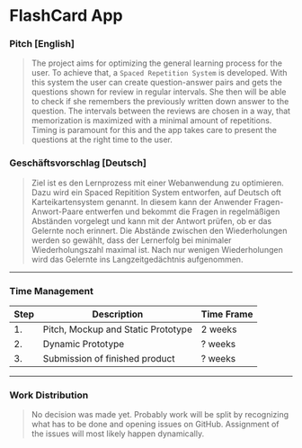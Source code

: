 # FlashCard App

### Pitch \[English\]

> The project aims for optimizing the general learning process for the user. To achieve that, a `Spaced Repetition System` is developed. With this system the user can create question-answer pairs and gets the questions shown for review in regular intervals. She then will be able to check if she remembers the previously written down answer to the question. The intervals between the reviews are chosen in a way, that memorization is maximized with a minimal amount of repetitions. Timing is paramount for this and the app takes care to present the questions at the right time to the user.


### Geschäftsvorschlag \[Deutsch\]

> Ziel ist es den Lernprozess mit einer Webanwendung zu optimieren. Dazu wird ein Spaced Repitition System entworfen, auf Deutsch oft Karteikartensystem genannt. In diesem kann der Anwender Fragen-Anwort-Paare entwerfen und bekommt die Fragen in regelmäßigen Abständen vorgelegt und kann mit der Antwort prüfen, ob er das Gelernte noch erinnert. Die Abstände zwischen den Wiederholungen werden so gewählt, dass der Lernerfolg bei minimaler Wiederholungszahl maximal ist. Nach nur wenigen Wiederholungen wird das Gelernte ins Langzeitgedächtnis aufgenommen.

---

### Time Management
| Step | Description | Time Frame |
| ---- | ----------- | ---------- |
| 1. | Pitch, Mockup and Static Prototype | 2 weeks |
| 2. | Dynamic Prototype | ? weeks |
| 3. | Submission of finished product | ? weeks |


---

### Work Distribution

> No decision was made yet. Probably work will be split by recognizing what has to be done and opening issues on GitHub. Assignment of the issues will most likely happen dynamically.